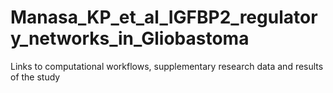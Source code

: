 # Manasa_KP_et_al_IGFBP2_regulatory_networks_in_Gliobastoma
Links to computational workflows, supplementary research data and results of the study
